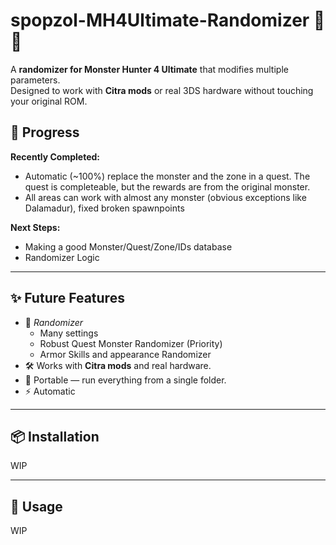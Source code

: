 # spopzol-MH4Ultimate-Randomizer 🎲🐉

A **randomizer for Monster Hunter 4 Ultimate** that modifies multiple parameters.  
Designed to work with **Citra mods** or real 3DS hardware without touching your original ROM.


## 🌱 Progress 
**Recently Completed:**
- Automatic (~100%) replace the monster and the zone in a quest. The quest is completeable, but the rewards are from the original monster.
- All areas can work with almost any monster (obvious exceptions like Dalamadur), fixed broken spawnpoints

**Next Steps:**
- Making a good Monster/Quest/Zone/IDs database
- Randomizer Logic



---

## ✨ Future Features

- 🔀 *Randomizer*
  - Many settings
  - Robust Quest Monster Randomizer (Priority)
  - Armor Skills and appearance Randomizer
- 🛠 Works with **Citra mods** and real hardware.
- 📂 Portable — run everything from a single folder.
- ⚡ Automatic

---

## 📦 Installation

  WIP

---

## 🚀 Usage

  WIP
  
